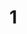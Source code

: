 1
=
                                                                                                                                                                                                                                                        
